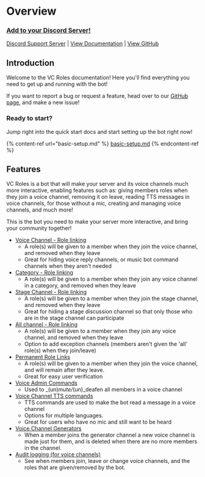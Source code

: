 # Overview

### [Add to your Discord Server!](https://discord.com/api/oauth2/authorize?client\_id=775025797034541107\&permissions=300944400\&scope=bot%20applications.commands)

[Discord Support Server](https://discord.com/invite/yHU6qcgNPy) | [View Documentation](https://www.vcroles.com) | [View GitHub](https://github.com/CDESamBotDev/VCRoles)

## Introduction

Welcome to the VC Roles documentation! Here you'll find everything you need to get up and running with the bot!

If you want to report a bug or request a feature, head over to our [GitHub page](https://github.com/CDESamBotDev/VCRoles/issues), and make a new issue!

### Ready to start?

Jump right into the quick start docs and start setting up the bot right now!

{% content-ref url="basic-setup.md" %}
[basic-setup.md](basic-setup.md)
{% endcontent-ref %}

## Features

VC Roles is a bot that will make your server and its voice channels much more interactive, enabling features such as: giving members roles when they join a voice channel, removing it on leave, reading TTS messages in voice channels, for those without a mic, creating and managing voice channels, and much more!&#x20;

This is the bot you need to make your server more interactive, and bring your community together!

* [Voice Channel - Role linking](commands/commands/voice-linking.md)
  * A role(s) will be given to a member when they join the voice channel, and removed when they leave
  * Great for hiding voice reply channels, or music bot command channels when they aren't needed
* [Category - Role linking](commands/commands/category-linking.md)
  * A role(s) will be given to a member when they join any voice channel in a category, and removed when they leave
* [Stage Channel - Role linking](commands/commands/stage-linking.md)
  * A role(s) will be given to a member when they join the stage channel, and removed when they leave
  * Great for hiding a stage discussion channel so that only those who are in the stage channel can participate
* [All channel - Role linking](commands/commands/all-linking.md)
  * A role(s) will be given to a member when they join any voice channel, and removed when they leave
  * Option to add exception channels (members aren't given the 'all' role(s) when they join/leave)
* [Permanent Role Links](commands/commands/permanent-linking.md)
  * A role(s) will be given to a member when they join the voice channel, and will remain after they leave.
  * Great for easy user verification
* [Voice Admin Commands](commands/commands/voice-admin-commands.md)
  * Used to _(un)_mute/_(un)_deafen all members in a voice channel
* [Voice Channel TTS commands](commands/commands/tts-commands.md)
  * TTS commands are used to make the bot read a message in a voice channel
  * Options for multiple languages.
  * Great for users who have no mic and still want to be heard
* [Voice Channel Generators](commands/commands/voice-channel-generators.md)
  * When a member joins the generator channel a new voice channel is made just for them, and is deleted when there are no more members in the channel.
* [Audit logging (for voice channels)](commands/commands/audit-logging.md)
  * See when members join, leave or change voice channels, and the roles that are given/removed by the bot.
